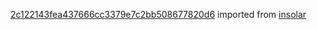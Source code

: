 [2c122143fea437666cc3379e7c2bb508677820d6](https://github.com/insolar/insolar/commit/2c122143fea437666cc3379e7c2bb508677820d6) imported from [insolar](https://github.com/insolar/insolar)
